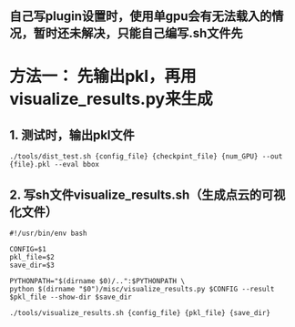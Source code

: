 ## 自己写plugin设置时，使用单gpu会有无法载入的情况，暂时还未解决，只能自己编写.sh文件先
# 方法一： 先输出pkl，再用visualize_results.py来生成
## 1. 测试时，输出pkl文件
```
./tools/dist_test.sh {config_file} {checkpint_file} {num_GPU} --out {file}.pkl --eval bbox 
```

## 2. 写sh文件visualize_results.sh（生成点云的可视化文件）
```
#!/usr/bin/env bash

CONFIG=$1
pkl_file=$2
save_dir=$3

PYTHONPATH="$(dirname $0)/..":$PYTHONPATH \
python $(dirname "$0")/misc/visualize_results.py $CONFIG --result $pkl_file --show-dir $save_dir
```

```
./tools/visualize_results.sh {config_file} {pkl_file} {save_dir}
```
